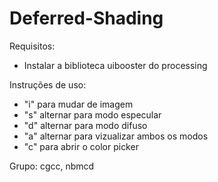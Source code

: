 # Deferred-Shading

Requisitos:
- Instalar a biblioteca uibooster do processing

Instruções de uso:
- "i" para mudar de imagem
- "s" alternar para modo especular
- "d" alternar para modo difuso
- "a" alternar para vizualizar ambos os modos
-  "c" para abrir o color picker

Grupo: cgcc, nbmcd
